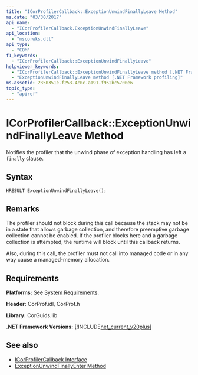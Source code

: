 ```yaml
---
title: "ICorProfilerCallback::ExceptionUnwindFinallyLeave Method"
ms.date: "03/30/2017"
api_name: 
  - "ICorProfilerCallback.ExceptionUnwindFinallyLeave"
api_location: 
  - "mscorwks.dll"
api_type: 
  - "COM"
f1_keywords: 
  - "ICorProfilerCallback::ExceptionUnwindFinallyLeave"
helpviewer_keywords: 
  - "ICorProfilerCallback::ExceptionUnwindFinallyLeave method [.NET Framework profiling]"
  - "ExceptionUnwindFinallyLeave method [.NET Framework profiling]"
ms.assetid: 2350351e-f253-4c0c-a191-f952bc5700e6
topic_type: 
  - "apiref"
---
```

# ICorProfilerCallback::ExceptionUnwindFinallyLeave Method
Notifies the profiler that the unwind phase of exception handling has left a `finally` clause.  
  
## Syntax  
  
```cpp  
HRESULT ExceptionUnwindFinallyLeave();  
```  
  
## Remarks  
 The profiler should not block during this call because the stack may not be in a state that allows garbage collection, and therefore preemptive garbage collection cannot be enabled. If the profiler blocks here and a garbage collection is attempted, the runtime will block until this callback returns.  
  
 Also, during this call, the profiler must not call into managed code or in any way cause a managed-memory allocation.  
  
## Requirements  
 **Platforms:** See [System Requirements](../../../../docs/framework/get-started/system-requirements.md).  
  
 **Header:** CorProf.idl, CorProf.h  
  
 **Library:** CorGuids.lib  
  
 **.NET Framework Versions:** [!INCLUDE[net_current_v20plus](../../../../includes/net-current-v20plus-md.md)]  
  
## See also

- [ICorProfilerCallback Interface](../../../../docs/framework/unmanaged-api/profiling/icorprofilercallback-interface.md)
- [ExceptionUnwindFinallyEnter Method](../../../../docs/framework/unmanaged-api/profiling/icorprofilercallback-exceptionunwindfinallyenter-method.md)
